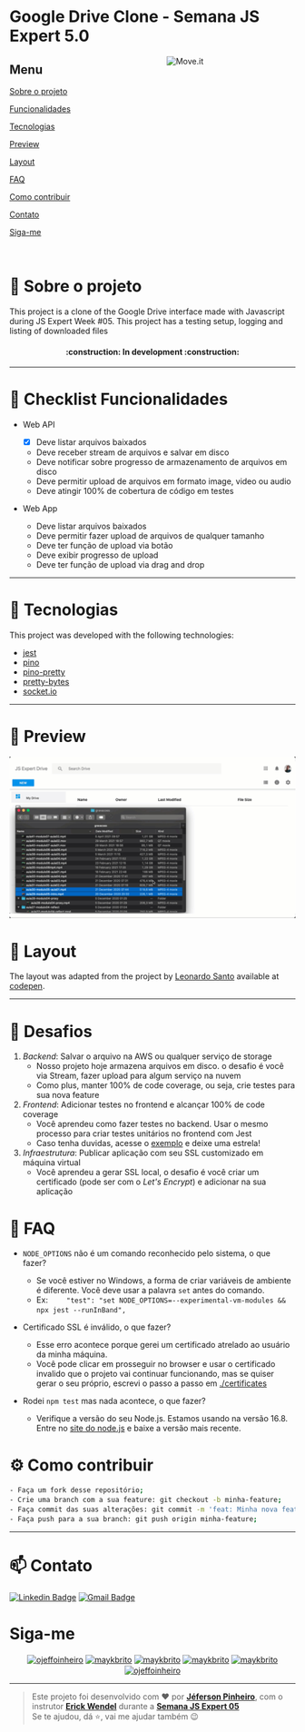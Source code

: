 # Google Drive Clone - Semana JS Expert 5.0

<img align="right" src="https://user-images.githubusercontent.com/60162736/132414781-2c5a7d7c-3b04-469c-9679-c9ed854747b5.png" width="45%" alt="Move.it">

## Menu

[Sobre o projeto](#book-sobre-o-projeto)

[Funcionalidades](#pencil-checklist-funcionalidades)

[Tecnologias](#rocket-tecnologias)

[Preview](#eyes-preview)

[Layout](#art-layout)

[FAQ](#bug-FAQ)

[Como contribuir](#gear-como-contribuir)

[Contato](#mailbox-contato)

[Siga-me ](#siga-me)

<br>

# :book: Sobre o projeto
This project is a clone of the Google Drive interface made with Javascript during JS Expert Week #05. This project has a testing setup, logging and listing of downloaded files
<h4 align="center"> :construction: In development :construction:</h4>
 
---

# :pencil: Checklist Funcionalidades
- Web API
    - [x] Deve listar arquivos baixados
    - Deve receber stream de arquivos e salvar em disco 
    - Deve notificar sobre progresso de armazenamento de arquivos em disco 
    - Deve permitir upload de arquivos em formato image, video ou audio
    - Deve atingir 100% de cobertura de código em testes

- Web App 
    - Deve listar arquivos baixados
    - Deve permitir fazer upload de arquivos de qualquer tamanho
    - Deve ter função de upload via botão
    - Deve exibir progresso de upload 
    - Deve ter função de upload via drag and drop
---

# :rocket: Tecnologias
This project was developed with the following technologies:
- [jest](https://jestjs.io/pt-BR/)
- [pino](https://getpino.io/#/?id=documentation)
- [pino-pretty](https://github.com/pinojs/pino-pretty#readme)
- [pretty-bytes](https://www.npmjs.com/package/pretty-bytes)
- [socket.io](https://socket.io)

---

# :eyes: Preview
![](./resources/demo.gif)

# :art: Layout
The layout was adapted from the project by [Leonardo Santo](https://github.com/leoespsanto) available at [codepen](https://codepen.io/leoespsanto/pen/KZMMKG).

---


# :sunrise_over_mountains: Desafios

1. *Backend*: Salvar o arquivo na AWS ou qualquer serviço de storage
     - Nosso projeto hoje armazena arquivos em disco. o desafio é você via Stream, fazer upload para algum serviço na nuvem
     - Como plus, manter 100% de code coverage, ou seja, crie testes para sua nova feature
2. *Frontend*: Adicionar testes no frontend e alcançar 100% de code coverage
    - Você aprendeu como fazer testes no backend. Usar o mesmo processo para criar testes unitários no frontend com Jest 
    - Caso tenha duvidas, acesse o [exemplo](https://github.com/ErickWendel/tdd-frontend-example) e deixe uma estrela!
3. *Infraestrutura*: Publicar aplicação com seu SSL customizado em máquina virtual
    - Você aprendeu a gerar SSL local, o desafio é você criar um certificado (pode ser com o *Let's Encrypt*) e adicionar na sua aplicação

# :bug: FAQ
- `NODE_OPTIONS` não é um comando reconhecido pelo sistema, o que fazer?
    - Se você estiver no Windows, a forma de criar variáveis de ambiente é diferente. Você deve usar a palavra `set` antes do comando. 
    - Ex: `    "test": "set NODE_OPTIONS=--experimental-vm-modules && npx jest --runInBand",`

- Certificado SSL é inválido, o que fazer?
    - Esse erro acontece porque gerei um certificado atrelado ao usuário da minha máquina.
    - Você pode clicar em prosseguir no browser e usar o certificado invalido que o projeto vai continuar funcionando, mas se quiser gerar o seu próprio, escrevi o passo a passo em [./certificates](./certificates)

- Rodei `npm test` mas nada acontece, o que fazer?
    - Verifique a versão do seu Node.js. Estamos usando na versão 16.8. Entre no [site do node.js](https://nodejs.org) e baixe a versão mais recente.



# :gear: Como contribuir
```bash
- Faça um fork desse repositório;
- Crie uma branch com a sua feature: git checkout -b minha-feature;
- Faça commit das suas alterações: git commit -m 'feat: Minha nova feature';
- Faça push para a sua branch: git push origin minha-feature;
```

---

# :mailbox: Contato	
[![Linkedin Badge](https://img.shields.io/badge/-JefersonPinheiro-blue?style=flat-square&logo=Linkedin&logoColor=white&link=https://https://www.linkedin.com/in/jeferson-pinheiro/)](https://www.linkedin.com/in/jeferson-pinheiro/)
[![Gmail Badge](https://img.shields.io/badge/-jefersonpinheirodesouza@gmail.com-c14438?style=flat-square&logo=Gmail&logoColor=white&link=mailto:jefersonpinheirodesouza@gmail.com)](mailto:jefersonpinheirodesouza@gmail.com)

# Siga-me 
<p align="center">
<a href="https://dev.to/ojeffoinheiro" target="blank"><img align="center" src="https://cdn.jsdelivr.net/npm/simple-icons@3.0.1/icons/dev-dot-to.svg" alt="ojeffoinheiro" height="30" width="40" /></a>
<a href="https://codepen.io/ojeffoinheiro" target="blank"><img align="center" src="https://cdn.jsdelivr.net/npm/simple-icons@3.0.1/icons/codepen.svg" alt="maykbrito" height="30" width="40" /></a>
<a href="https://linkedin.com/in/jeferson-pinheiro" target="blank"><img align="center" src="https://cdn.jsdelivr.net/npm/simple-icons@3.0.1/icons/linkedin.svg" alt="maykbrito" height="30" width="40" /></a>
<a href="https://stackoverflow.com/ojeffpinheiro" target="blank"><img align="center" src="https://cdn.jsdelivr.net/npm/simple-icons@3.0.1/icons/stackoverflow.svg" alt="maykbrito" height="30" width="40" /></a>
<a href="https://codesandbox.io/u/ojeffoinheiro" target="blank"><img align="center" src="https://cdn.jsdelivr.net/npm/simple-icons@3.0.1/icons/codesandbox.svg" alt="maykbrito" height="30" width="40" /></a>
<a href="https://app.rocketseat.com.br/me/jeferson-pinheiro-de-souza-1580117763" target="blank"><img align="center" src="https://image.flaticon.com/icons/svg/1356/1356604.svg" alt="ojeffoinheiro" height="30" width="40" /></a>
</p>

---

>Este projeto foi desenvolvido com ❤️ por **[Jéferson Pinheiro](https://github.com/ojeffpinheiro01/)**, com o instrutor **[Erick Wendel](https://github.com/ErickWendel)** durante a **[Semana JS Expert 05](https://javascriptexpert.com.br/lc_jse_set21_aulas?blog=2kvfihemb&video=1)**<br> 
Se te ajudou, dá ⭐, vai me ajudar também 😉
